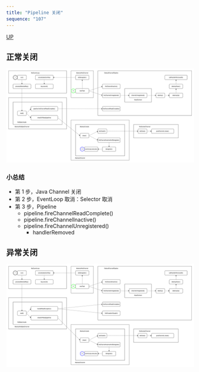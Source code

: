 ```yaml
---
title: "Pipeline 关闭"
sequence: "107"
---
```


[UP](/netty.html)

## 正常关闭

![](/assets/images/netty/channel/pipeline/netty-channel-pipeline-close-normal.svg)

### 小总结

- 第 1 步，Java Channel 关闭
- 第 2 步，EventLoop 取消：Selector 取消
- 第 3 步，Pipeline
    - pipeline.fireChannelReadComplete()
    - pipeline.fireChannelInactive()
    - pipeline.fireChannelUnregistered()
        - handlerRemoved

## 异常关闭

![](/assets/images/netty/channel/pipeline/netty-channel-pipeline-close-exception.svg)


